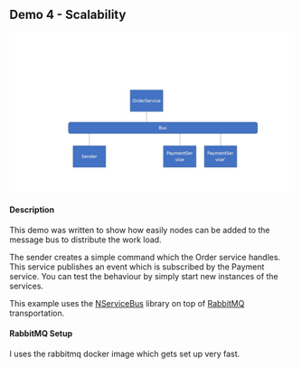 ## Demo 4 - Scalability

![overview](sample.jpg)

#### Description
This demo was written to show how easily nodes can be added to the message bus to distribute the work load.

The sender creates a simple command which the Order service handles. This service publishes an event which is subscribed by the Payment service.
You can test the behaviour by simply start new instances of the services.

This example uses the [NServiceBus](https://particular.net/nservicebus) library on top of [RabbitMQ](https://www.rabbitmq.com/) transportation.


#### RabbitMQ Setup
I uses the rabbitmq docker image which gets set up very fast.